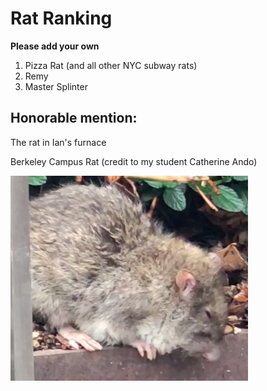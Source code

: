 # Rat Ranking

**Please add your own**

1. Pizza Rat (and all other NYC subway rats)
2. Remy 
3. Master Splinter

## Honorable mention:

The rat in Ian's furnace


Berkeley Campus Rat (credit to my student Catherine Ando)

![Berkeley campus rat](campus_rat.png)
